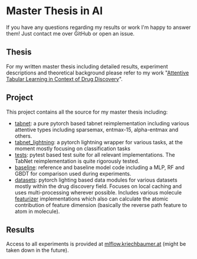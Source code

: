 # Master Thesis in AI 

If you have any questions regarding my results or work I'm happy to answer them! Just contact me over GitHub or open an issue.

## Thesis

For my written master thesis including detailed results, experiment descriptions and theoretical background please refer to my work "[Attentive Tabular Learning in Context of Drug Discovery](https://github.com/clemens33/thesis-ai/blob/main/Kriechbaumer_Master_Thesis_AI_final.pdf)".

## Project

This project contains all the source for my master thesis including:   

- [tabnet](./src/tabnet): a pure pytorch based tabnet reimplementation including various attentive types including sparsemax, entmax-15, alpha-entmax and others. 
- [tabnet_lightning](./src/tabnet_lightning): a pytorch lightning wrapper for various tasks, at the moment mostly focusing on classification tasks
- [tests](./tests): pytest based test suite for all relevant implementations. The TabNet reimplementation is quite rigorously tested. 
- [baseline](.src/baseline): reference and baseline model code including a MLP, RF and GBDT for comparison used during experiments.
- [datasets](.src/datasets): pytorch lighting based data modules for various datasets mostly within the drug discovery field. Focuses on local caching and uses multi-processing wherever possible. Includes various molecule [featurizer](.src/datasets/featurizer.py) implementations which also can calculate the atomic contribution of feature dimension (basically the reverse path feature to atom in molecule). 

## Results

Access to all experiments is provided at [mlflow.kriechbaumer.at](https://mlflow.kriechbaumer.at) (might be taken down in the future).

